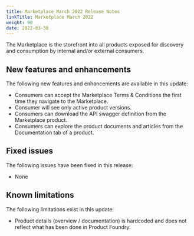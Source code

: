 ```yaml
---
title: Marketplace March 2022 Release Notes
linkTitle: Marketplace March 2022
weight: 90
date: 2022-03-30
---
```


The Marketplace is the storefront into all products exposed for discovery and consumption by internal and/or external consumers.

## New features and enhancements

The following new features and enhancements are available in this update:

* Consumers can accept the Marketplace Terms & Conditions the first time they navigate to the Marketplace.
* Consumer will see only active product versions.
* Consumers can download the API swagger definition from the Marketplace product.
* Consumers can explore the product documents and articles from the Documentation tab of a product.

## Fixed issues

The following issues have been fixed in this release:

* None

## Known limitations

The following limitations exist in this update:

* Product details (overview / documentation) is hardcoded and does not reflect what has been done in Product Foundry.
